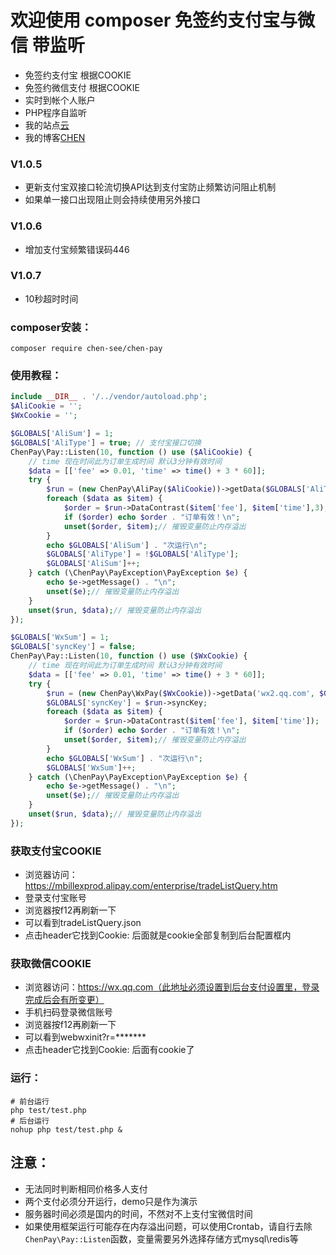 # 欢迎使用 **composer** 免签约支付宝与微信 带监听

- 免签约支付宝 根据COOKIE
- 免签约微信支付 根据COOKIE
- 实时到帐个人账户
- PHP程序自监听
- 我的站点[云](http://yun.9in.info)
- 我的博客[CHEN](http://9in.info)
### V1.0.5
- 更新支付宝双接口轮流切换API达到支付宝防止频繁访问阻止机制
- 如果单一接口出现阻止则会持续使用另外接口
### V1.0.6
- 增加支付宝频繁错误码446
### V1.0.7
- 10秒超时时间

### composer安装：
```
composer require chen-see/chen-pay
```

### 使用教程：
```php
include __DIR__ . '/../vendor/autoload.php';
$AliCookie = '';
$WxCookie = '';

$GLOBALS['AliSum'] = 1;
$GLOBALS['AliType'] = true; // 支付宝接口切换
ChenPay\Pay::Listen(10, function () use ($AliCookie) {
    // time 现在时间此为订单生成时间 默认3分钟有效时间
    $data = [['fee' => 0.01, 'time' => time() + 3 * 60]];
    try {
        $run = (new ChenPay\AliPay($AliCookie))->getData($GLOBALS['AliType'])->DataHandle();
        foreach ($data as $item) {
            $order = $run->DataContrast($item['fee'], $item['time'],3);
            if ($order) echo $order . "订单有效！\n";
            unset($order, $item);// 摧毁变量防止内存溢出
        }
        echo $GLOBALS['AliSum'] . "次运行\n";
        $GLOBALS['AliType'] = !$GLOBALS['AliType'];
        $GLOBALS['AliSum']++;
    } catch (\ChenPay\PayException\PayException $e) {
        echo $e->getMessage() . "\n";
        unset($e);// 摧毁变量防止内存溢出
    }
    unset($run, $data);// 摧毁变量防止内存溢出
});

$GLOBALS['WxSum'] = 1;
$GLOBALS['syncKey'] = false;
ChenPay\Pay::Listen(10, function () use ($WxCookie) {
    // time 现在时间此为订单生成时间 默认3分钟有效时间
    $data = [['fee' => 0.01, 'time' => time() + 3 * 60]];
    try {
        $run = (new ChenPay\WxPay($WxCookie))->getData('wx2.qq.com', $GLOBALS['syncKey'])->DataHandle();
        $GLOBALS['syncKey'] = $run->syncKey;
        foreach ($data as $item) {
            $order = $run->DataContrast($item['fee'], $item['time']);
            if ($order) echo $order . "订单有效！\n";
            unset($order, $item);// 摧毁变量防止内存溢出
        }
        echo $GLOBALS['WxSum'] . "次运行\n";
        $GLOBALS['WxSum']++;
    } catch (\ChenPay\PayException\PayException $e) {
        echo $e->getMessage() . "\n";
        unset($e);// 摧毁变量防止内存溢出
    }
    unset($run, $data);// 摧毁变量防止内存溢出
});
```

### 获取支付宝COOKIE
- 浏览器访问：https://mbillexprod.alipay.com/enterprise/tradeListQuery.htm
- 登录支付宝账号
- 浏览器按f12再刷新一下
- 可以看到tradeListQuery.json
- 点击header它找到Cookie: 后面就是cookie全部复制到后台配置框内
### 获取微信COOKIE
- 浏览器访问：https://wx.qq.com（此地址必须设置到后台支付设置里，登录完成后会有所变更）
- 手机扫码登录微信账号
- 浏览器按f12再刷新一下
- 可以看到webwxinit?r=*******
- 点击header它找到Cookie: 后面有cookie了

### 运行：
```
# 前台运行
php test/test.php
# 后台运行
nohup php test/test.php &
```

## 注意：

- 无法同时判断相同价格多人支付
- 两个支付必须分开运行，demo只是作为演示
- 服务器时间必须是国内的时间，不然对不上支付宝微信时间
- 如果使用框架运行可能存在内存溢出问题，可以使用Crontab，请自行去除```ChenPay\Pay::Listen```函数，变量需要另外选择存储方式mysql\redis等